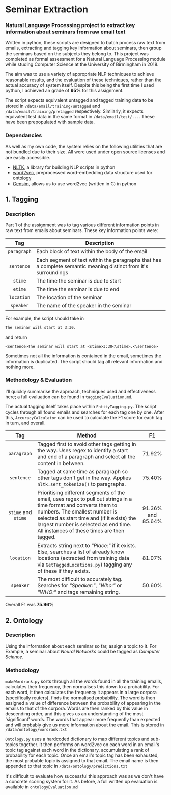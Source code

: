 # Seminar Extraction
### Natural Language Processing project to extract key information about seminars from raw email text

Written in python, these scripts are designed to batch process raw text from emails, extracting and tagging key information about seminars, then group the seminars based on the subjects they belong to.
This project was completed as formal assessment for a Natural Language Processing module while studing Computer Science at the University of Birmingham in 2018.

The aim was to use a variety of appropriate NLP techniques to achieve reasonable results, and the evaluation of these techniques, rather than the actual accuracy of system itself.
Despite this being the first time I used python, I achieved an grade of __95%__ for this assignment.

The script expects equivalent untagged and tagged training data to be stored in `/data/email/training/untagged` and `/data/email/training/pretagged` respectively. 
Similarly, it expects equivalent test data in the same format in `/data/email/test/...`.
These have been prepopulated with sample data.

### Dependancies
As well as my own code, the system relies on the following utilities that are not bundled due to their size. 
All were used under open source licenses and are easily accessible.

- [NLTK](https://www.nltk.org/), a library for building NLP scripts in python
- [word2vec](https://code.google.com/archive/p/word2vec/), preprocessed word-embedding data structure used for ontology
- [Gensim](https://radimrehurek.com/gensim/), allows us to use word2vec (written in C) in python

## 1. Tagging
### Description
Part 1 of the assignment was to tag various different information points in raw text from emails about seminars.
These key information points were:

| Tag         | Description |
|:-----------:| ----------- |
| `paragraph` | Each block of text within the body of the email |
| `sentence`  | Each segment of text within the paragraphs that has a complete semantic meaning distinct from it's surroundings |
| `stime`     | The time the seminar is due to start |
| `etime`     | The time the seminar is due to end |
| `location`  | The location of the seminar |
| `speaker`   | The name of the speaker in the seminar |

For example, the script should take in 

`The seminar will start at 3:30.`

and return 

`<sentence>The seminar will start at <stime>3:30<\stime>.<\sentence>`

Sometimes not all the information is contained in the email, sometimes the information is duplicated. 
The script should tag all relevant information and nothing more.

### Methodology & Evaluation
I'll quickly summarise the approach, techniques used and effectiveness here;
a full evaluation can be found in `taggingEvaluation.md`.

The actual tagging itself takes place within `EntityTagging.py`.
The script cycles through all found emails and searches for each tag one by one.
After this, `AccuracyCalculator` can be used to calculate the F1 score for each tag in turn, and overall.

| Tag                 | Method | F1 |
|:-------------------:| ------ |:---:|
| `paragraph`         | Tagged first to avoid other tags getting in the way. Uses regex to identify a start and end of a paragraph and select all the content in between. | 71.92% |
| `sentence`          | Tagged at same time as paragraph so other tags don't get in the way. Applies `nltk.sent_tokenize()` to paragraphs. | 75.40%
| `stime` and `etime` | Prioritising different segments of the email, uses regex to pull out strings in a time format and converts them to numbers. The smallest number is selected as start time and (if it exists) the largest number is selected as end time. All instances of these times are then tagged. | 91.36% and 85.64%
| `location`          | Extracts string next to _"Place:"_ if it exists. Else, searches a list of already know locations (extracted from training data via `GetTaggedLocations.py`) tagging any of these if they exists. | 81.07%
| `speaker`           | The most difficult to accurately tag. Searches for _"Speaker:"_, _"Who:"_ or _"WHO:"_ and tags remaining string. | 50.60% 

Overall F1 was __75.96%__


## 2. Ontology
### Description
Using the information about each seminar so far, assign a topic to it.
For Example, a seminar about _Neural Networks_ could be tagged as _Computer Science_.

### Methodology
`makeWordrank.py` sorts through all the words found in all the training emails, calculates their frequency, then normalises this  down to a probability.
For each word, it then calculates the frequency it appears in a large corpora (specifically reuters), finds the normalised probability.
The word is then assigned a value of difference between the probability of appearing in the emails to that of the corpora.
Words are then ranked by this value in descending order, and this gives us an understanding of the most 'significant' words. 
The words that appear more frequently than expected and will probably give us more information about the email. 
This is stored in `/data/ontology/wordrank.txt`

`Ontology.py` uses a hardcoded dictionary to map different topics and sub-topics together.
It then performs on word2vec on each word in an email's topic tag against each word in the dictionary, accumulating a rank of probability for each topic.
Once an email's topic tag has been exhausted, the most probable topic is assigned to that email.
The email name is then appended to that topic in `/data/ontology/predictions.txt`

It's difficult to evaluate how successful this approach was as we don't have a concrete scoring system for it.
As before, a full written up evaluation is available in `ontologyEvaluation.md`
